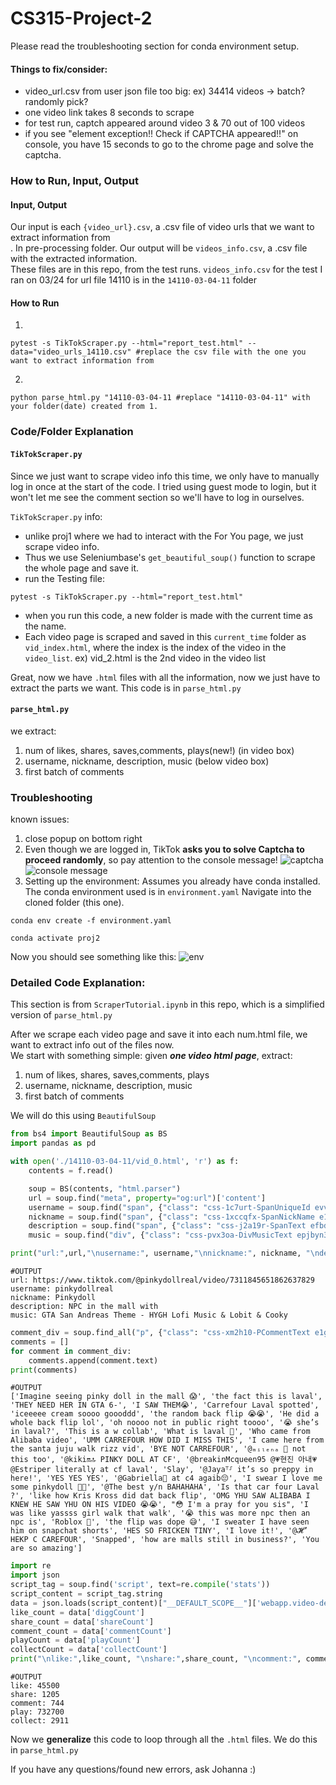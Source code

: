 # CS315-Project-2
Please read the troubleshooting section for conda environment setup.
#### Things to fix/consider:
- video_url.csv from user json file too big: ex) 34414 videos -> batch? randomly pick?
- one video link takes 8 seconds to scrape
- for test run, captch appeared around video 3 & 70 out of 100 videos
- if you see "element exception!! Check if CAPTCHA appeared!!" on console, you have 15 seconds to go to the chrome page and solve the captcha.

### How to Run, Input, Output
#### Input, Output
Our input is each ```{video_url}.csv```, a .csv file of video urls that we want to extract information from <br>. In pre-processing folder.
Our output will be ```videos_info.csv```, a .csv file with the extracted information. <br>
These files are in this repo, from the test runs. ```videos_info.csv``` for the test I ran on 03/24 for url file 14110 is in the ```14110-03-04-11``` folder<br>

#### How to Run
1.
```
pytest -s TikTokScraper.py --html="report_test.html" --data="video_urls_14110.csv" #replace the csv file with the one you want to extract information from
```
2.
```
python parse_html.py "14110-03-04-11 #replace "14110-03-04-11" with your folder(date) created from 1.
```


### Code/Folder Explanation

#### ```TikTokScraper.py```

Since we just want to scrape video info this time, we only have to manually log in once at the start of the code. I tried using guest mode to login, but it won't let me see the comment section so we'll have to log in ourselves. 

```TikTokScraper.py``` info:
- unlike proj1 where we had to interact with the For You page, we just scrape video info.
- Thus we use Seleniumbase's ```get_beautiful_soup()``` function to scrape the whole page and save it.
- run the Testing file:
```
pytest -s TikTokScraper.py --html="report_test.html"
```
-  when you run this code, a new folder is made with the current time as the name. 
- Each video page is scraped and saved in this ```current_time``` folder as ```vid_index.html```, where the index is the index of the video in the ```video_list```. ex) vid_2.html is the 2nd video in the video list

Great, now we have ```.html``` files with all the information, now we just have to extract the parts we want. This code is in  ```parse_html.py```
####  ```parse_html.py```
we extract:
1.  num of likes, shares, saves,comments, plays(new!) (in video box)
2.  username, nickname, description, music  (below video box)
3.  first batch of comments

### Troubleshooting <br>
known issues: <br>
1. close popup on bottom right
2. Even though we are logged in, TikTok **asks you to solve Captcha to proceed randomly**, so pay attention to the console message!
![captcha](./assets/captcha.png)
![console message](./assets/console_m_captcha.png)
3. Setting up the environment:
Assumes you already have conda installed.
The conda environment used is in ```environment.yaml```
Navigate into the cloned folder (this one).
```
conda env create -f environment.yaml 
```
```
conda activate proj2
```
Now you should see something like this:
![env](./assets/env.png)


### Detailed Code Explanation: 
This section is from ```ScraperTutorial.ipynb``` in this repo, which is a simplified version of ```parse_html.py```

After we scrape each video page and save it into each num.html file, we want to extract info out of the files now.  <br>
We start with something simple: given ***one video html page***, extract:
1.  num of likes, shares, saves,comments, plays
2.  username, nickname, description, music
3.  first batch of comments

We will do this using ```BeautifulSoup```


```python
from bs4 import BeautifulSoup as BS
import pandas as pd
```


```python
with open('./14110-03-04-11/vid_0.html', 'r') as f:
    contents = f.read()

    soup = BS(contents, "html.parser")
    url = soup.find("meta", property="og:url")['content']
    username = soup.find("span", {"class": "css-1c7urt-SpanUniqueId evv7pft1"}).text
    nickname = soup.find("span", {"class": "css-1xccqfx-SpanNickName e17fzhrb1"}).text
    description = soup.find("span", {"class": "css-j2a19r-SpanText efbd9f0"}).text
    music = soup.find("div", {"class": "css-pvx3oa-DivMusicText epjbyn3"}).text
```


```python
print("url:",url,"\nusername:", username,"\nnickname:", nickname, "\ndescription:", description,"\nmusic:",music)
```
    #OUTPUT
    url: https://www.tiktok.com/@pinkydollreal/video/7311845651862637829 
    username: pinkydollreal 
    nickname: Pinkydoll 
    description: NPC in the mall with  
    music: GTA San Andreas Theme - HYGH Lofi Music & Lobit & Cooky



```python
comment_div = soup.find_all("p", {"class": "css-xm2h10-PCommentText e1g2efjf6"})
comments = []
for comment in comment_div:
    comments.append(comment.text)
print(comments)
```
    #OUTPUT
    ['Imagine seeing pinky doll in the mall 😱', 'the fact this is laval', 'THEY NEED HER IN GTA 6-', 'I SAW THEM😭', 'Carrefour Laval spotted', 'iceeeee cream soooo goooddd', 'the random back flip 😭😭', 'He did a whole back flip lol', 'oh noooo not in public right toooo', '😭 she’s in laval?', 'This is a w collab', 'What is laval 🤔', 'Who came from Alibaba video', 'UMM CARREFOUR HOW DID I MISS THIS', 'I came here from the santa juju walk rizz vid', 'BYE NOT CARREFOUR', '@ₘᵢₗₑₙₐ 🤍 not this too', '@kiki🔛🔝 PINKY DOLL AT CF', '@breakinMcqueen95 @💗현진 아내💗 @Estriper literally at cf laval', 'Slay', '@Jaya⸆⸉ it’s so preppy in here!', 'YES YES YES', '@Gabriella🩷 at c4 agaib😔', 'I swear I love me some pinkydoll 🫶🫶', '@The best y/n BAHAHAHA', 'Is that car four Laval ?', 'like how Kris Kross did dat back flip', 'OMG YHU SAW ALIBABA I KNEW HE SAW YHU ON HIS VIDEO 😭😭', "😳 I'm a pray for you sis", 'I was like yassss girl walk that walk', '😭 this was more npc then an npc is', 'Roblox 🙂', 'the flip was dope 😅', 'I sweater I have seen him on snapchat shorts', 'HES SO FRICKEN TINY', 'I love it!', '@𝓗’ HEKP C CAREFOUR', 'Snapped', 'how are malls still in business?', 'You are so amazing']



```python
import re
import json
script_tag = soup.find('script', text=re.compile('stats'))
script_content = script_tag.string 
data = json.loads(script_content)["__DEFAULT_SCOPE__"]['webapp.video-detail']['itemInfo']['itemStruct']["stats"] #json to python dict, and keep looking
like_count = data['diggCount']
share_count = data['shareCount']
comment_count = data['commentCount']
playCount = data['playCount']
collectCount = data['collectCount']
print("\nlike:",like_count, "\nshare:",share_count, "\ncomment:", comment_count, "\nplay:", playCount, "\ncollect:", collectCount)
```

    #OUTPUT
    like: 45500 
    share: 1205 
    comment: 744 
    play: 732700 
    collect: 2911



Now we **generalize** this code to loop through all the ```.html``` files. We do this in  ```parse_html.py```

If you have any questions/found new errors, ask Johanna :)
